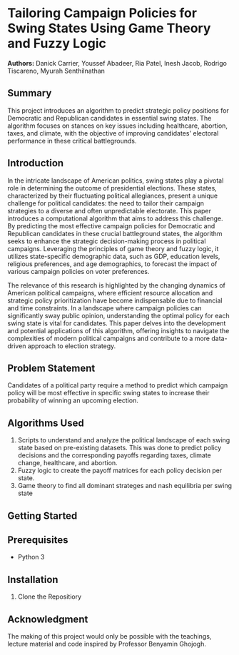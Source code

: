 # Tailoring Campaign Policies for Swing States Using Game Theory and Fuzzy Logic

**Authors:** Danick Carrier, Youssef Abadeer, Ria Patel, Inesh Jacob, Rodrigo Tiscareno, Myurah Senthilnathan

## Summary
This project introduces an algorithm to predict strategic policy positions for Democratic and Republican candidates in essential swing states. The algorithm focuses on stances on key issues including healthcare, abortion, taxes, and climate, with the objective of improving candidates' electoral performance in these critical battlegrounds.

## Introduction
In the intricate landscape of American politics, swing states play a pivotal role in determining the outcome of presidential elections. These states, characterized by their fluctuating political allegiances, present a unique challenge for political candidates: the need to tailor their campaign strategies to a diverse and often unpredictable electorate. This paper introduces a computational algorithm that aims to address this challenge. By predicting the most effective campaign policies for Democratic and Republican candidates in these crucial battleground states, the algorithm seeks to enhance the strategic decision-making process in political campaigns. Leveraging the principles of game theory and fuzzy logic, it utilizes state-specific demographic data, such as GDP, education levels, religious preferences, and age demographics, to forecast the impact of various campaign policies on voter preferences.

The relevance of this research is highlighted by the changing dynamics of American political campaigns, where efficient resource allocation and strategic policy prioritization have become indispensable due to financial and time constraints. In a landscape where campaign policies can significantly sway public opinion, understanding the optimal policy for each swing state is vital for candidates. This paper delves into the development and potential applications of this algorithm, offering insights to navigate the complexities of modern political campaigns and contribute to a more data-driven approach to election strategy.

## Problem Statement
Candidates of a political party require a method to predict which campaign policy will be most effective in specific swing states to increase their probability of winning an upcoming election.

## Algorithms Used
1. Scripts to understand and analyze the political landscape of each swing state based on pre-existing datasets. This was done to predict policy decisions and the corresponding payoffs regarding taxes, climate change, healthcare, and abortion.
2. Fuzzy logic to create the payoff matrices for each policy decision per state.
3. Game theory to find all dominant strateges and nash equilibria per swing state 

## Getting Started


## Prerequisites

- Python 3

## Installation 
1. Clone the Repositiory

## Acknowledgment
The making of this project would only be possible with the teachings, lecture material and code inspired by Professor Benyamin Ghojogh.
